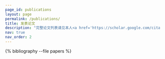 ```yaml
---
page_id: publications
layout: page
permalink: /publications/
title: 发表论文
description: "完整论文列表请见本人<a href='https://scholar.google.com/citations?user=Zrd9pCMAAAAJ'>谷歌学术主页</a>。"
nav: true
nav_order: 2
---
```

<!-- _pages/publications.md -->
<!-- ## 预印本

<div class="publications">

{% bibliography --file preprints %}

</div>

## 期刊与会议论文 -->

<div class="publications">

{% bibliography --file papers %}

</div>
